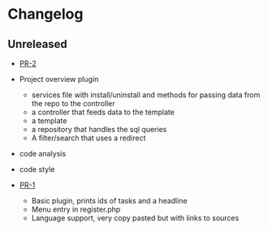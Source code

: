 # Changelog

## Unreleased

* [PR-2](https://github.com/ITK-Leantime/project-overview/pull/3)
* Project overview plugin
  * services file with install/uninstall and methods for passing data from the repo to the controller
  * a controller that feeds data to the template
  * a template
  * a repository that handles the sql queries
  * A filter/search that uses a redirect
* code analysis
* code style

* [PR-1](https://github.com/ITK-Leantime/project-overview/pull/1)
  * Basic plugin, prints ids of tasks and a headline
  * Menu entry in register.php
  * Language support, very copy pasted but with links to sources
